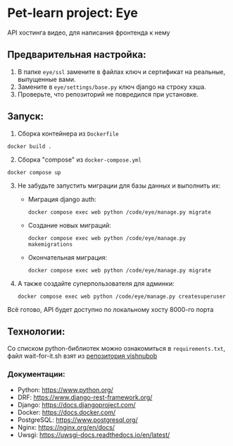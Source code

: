 # Pet-learn project: Eye


АPI хостинга видео, для написания фронтенда к нему

## Предварительная настройка:

1. В папке `eye/ssl` замените в файлах ключ и сертификат на реальные, выпущенные вами.
2. Замените в `eye/settings/base.py` ключ django на строку хэша.
3. Проверьте, что репозиторий не повредился при установке.

## Запуск:

1. Сборка контейнера из `Dockerfile`
```commandline
docker build .
```

2. Сборка "compose" из `docker-compose.yml`
```commandline
docker compose up
```

3. Не забудьте запустить миграции для базы данных и выполнить их:

    - Миграция django auth:
        ```commandline
        docker compose exec web python /code/eye/manage.py migrate
        ```
    - Создание новых миграций:
      ```commandline
      docker compose exec web python /code/eye/manage.py makemigrations
      ```
    - Окончательная миграция:
      ```commandline
      docker compose exec web python /code/eye/manage.py migrate
      ```
4. А также создайте суперпользователя для админки:
    ```commandline
    docker compose exec web python /code/eye/manage.py createsuperuser
    ```
Всё готово, API будет доступно по локальному хосту 8000-го порта

## Технологии:

Со списком python-библиотек можно ознакомиться в `requirements.txt`, файл wait-for-it.sh взят из [репозитория vishnubob](https://github.com/vishnubob/wait-for-it)

### Документации:

- Python: https://www.python.org/
- DRF:        https://www.django-rest-framework.org/
- Django:     https://docs.djangoproject.com/
- Docker:     https://docs.docker.com/
- PostgreSQL: https://www.postgresql.org/
- Nginx:      https://nginx.org/en/docs/
- Uwsgi:      https://uwsgi-docs.readthedocs.io/en/latest/


